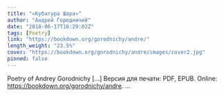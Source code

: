 ```yaml
---
title: "«Кубатура Шара»"
author: "Андрей Городничий"
date: "2018-06-17T16:29:02Z"
tags: [Poetry]
link: "https://bookdown.org/gorodnichy/andre/"
length_weight: "23.5%"
cover: "https://bookdown.org/gorodnichy/andre/images/cover2.jpg"
pinned: false
---
```


Poetry of Andrey Gorodnichy [...] Версия для печати: PDF, EPUB. Online: https://bookdown.org/gorodnichy/andre. ...
